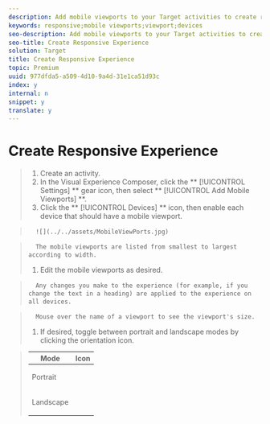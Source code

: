```yaml
---
description: Add mobile viewports to your Target activities to create responsive experiences for mobile screens.
keywords: responsive;mobile viewports;viewport;devices
seo-description: Add mobile viewports to your Target activities to create responsive experiences for mobile screens.
seo-title: Create Responsive Experience
solution: Target
title: Create Responsive Experience
topic: Premium
uuid: 977dfda5-a509-4d10-9a4d-31e1ca51d93c
index: y
internal: n
snippet: y
translate: y
---
```


# Create Responsive Experience


>1. Create an activity.
>1. In the Visual Experience Composer, click the ** [!UICONTROL  Settings] ** gear icon, then select ** [!UICONTROL  Add Mobile Viewports] **.
>1. Click the ** [!UICONTROL  Devices] ** icon, then enable each device that should have a mobile viewport.

>       ![](../../assets/MobileViewPorts.jpg) 

>       The mobile viewports are listed from smallest to largest according to width. 
>1. Edit the mobile viewports as desired.

>       Any changes you make to the experience (for example, if you change the text in a heading) are applied to the experience on all devices. 

>       Mouse over the name of a viewport to see the viewport's size. 
>1. If desired, toggle between portrait and landscape modes by clicking the orientation icon.



>    <table id="table_63B970F1125A4577B87F8092DF5456F6"> 
 <thead> 
  <tr> 
   <th colname="col1" class="entry"> Mode </th> 
   <th colname="col2" class="entry"> Icon </th> 
  </tr> 
 </thead>
 <tbody> 
  <tr> 
   <td colname="col1"> <p>Portrait </p> </td> 
   <td colname="col2"> <p style="text-align: center;"><img href="../../assets/viewport_portrait.png" id="image_2BECFE10C51547759A3B4D95801F7155" /> </p> </td> 
  </tr> 
  <tr> 
   <td colname="col1"> <p>Landscape </p> </td> 
   <td colname="col2"> <p style="text-align: center;"><img href="../../assets/viewport_landscape.png" id="image_6E00C2EEA45B478484D9FD22776BE0BF" /> </p> </td> 
  </tr> 
 </tbody> 
</table>

